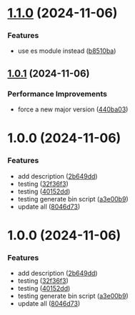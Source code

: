 # [1.1.0](https://github.com/open-ish/utility/compare/dependabot-pr-manager-v1.0.1...dependabot-pr-manager-v1.1.0) (2024-11-06)


### Features

* use es module instead ([b8510ba](https://github.com/open-ish/utility/commit/b8510ba46242a56236252db88f5b34b2b3dea017))

## [1.0.1](https://github.com/open-ish/utility/compare/dependabot-pr-manager-v1.0.0...dependabot-pr-manager-v1.0.1) (2024-11-06)


### Performance Improvements

* force a new major version ([440ba03](https://github.com/open-ish/utility/commit/440ba03369c038f4842f79812807dec4ec2724d5))

# 1.0.0 (2024-11-06)


### Features

* add description ([2b649dd](https://github.com/open-ish/utility/commit/2b649dd02303f5f3845b20bc1b86f5549e09ba1c))
* testing ([32f36f3](https://github.com/open-ish/utility/commit/32f36f359f028478aeb1ea47fcb50d2016614717))
* testing ([40152dd](https://github.com/open-ish/utility/commit/40152dd0793a85ea2b0c30ba192a542ace8f66a9))
* testing generate bin script ([a3e00b9](https://github.com/open-ish/utility/commit/a3e00b93739608de6c0592e394492fbdaa82ae36))
* update all ([8046d73](https://github.com/open-ish/utility/commit/8046d739877afa001b8b827210fab86bbbcca0ff))

# 1.0.0 (2024-11-06)


### Features

* add description ([2b649dd](https://github.com/open-ish/utility/commit/2b649dd02303f5f3845b20bc1b86f5549e09ba1c))
* testing ([32f36f3](https://github.com/open-ish/utility/commit/32f36f359f028478aeb1ea47fcb50d2016614717))
* testing ([40152dd](https://github.com/open-ish/utility/commit/40152dd0793a85ea2b0c30ba192a542ace8f66a9))
* testing generate bin script ([a3e00b9](https://github.com/open-ish/utility/commit/a3e00b93739608de6c0592e394492fbdaa82ae36))
* update all ([8046d73](https://github.com/open-ish/utility/commit/8046d739877afa001b8b827210fab86bbbcca0ff))
